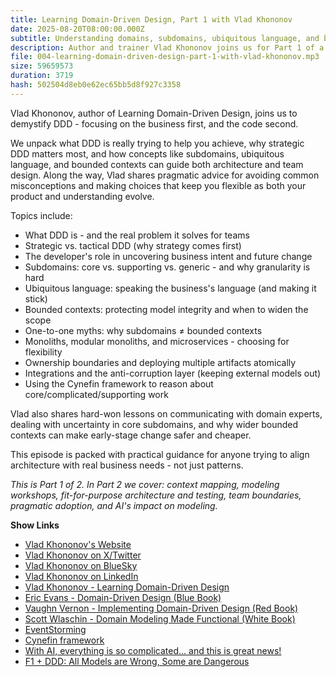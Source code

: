 ```yaml
---
title: Learning Domain-Driven Design, Part 1 with Vlad Khononov
date: 2025-08-20T08:00:00.000Z
subtitle: Understanding domains, subdomains, ubiquitous language, and bounded contexts - plus how to apply strategic vs. tactical DDD in the real world.
description: Author and trainer Vlad Khononov joins us for Part 1 of a deep dive into Domain-Driven Design (DDD). We cover what DDD is really for, why strategic DDD matters more than patterns, how to identify subdomains, the relationship between subdomains and bounded contexts, and how to make pragmatic architecture choices that align with your business.
file: 004-learning-domain-driven-design-part-1-with-vlad-khononov.mp3
size: 59659573
duration: 3719
hash: 502504d8eb0e62ec65bb5d8f927c3358
---
```


Vlad Khononov, author of Learning Domain-Driven Design, joins us to demystify DDD - focusing on the business first, and the code second.

We unpack what DDD is really trying to help you achieve, why strategic DDD matters most, and how concepts like subdomains, ubiquitous language, and bounded contexts can guide both architecture and team design.
Along the way, Vlad shares pragmatic advice for avoiding common misconceptions and making choices that keep you flexible as both your product and understanding evolve.

Topics include:

- What DDD is - and the real problem it solves for teams
- Strategic vs. tactical DDD (why strategy comes first)
- The developer's role in uncovering business intent and future change
- Subdomains: core vs. supporting vs. generic - and why granularity is hard
- Ubiquitous language: speaking the business's language (and making it stick)
- Bounded contexts: protecting model integrity and when to widen the scope
- One-to-one myths: why subdomains ≠ bounded contexts
- Monoliths, modular monoliths, and microservices - choosing for flexibility
- Ownership boundaries and deploying multiple artifacts atomically
- Integrations and the anti-corruption layer (keeping external models out)
- Using the Cynefin framework to reason about core/complicated/supporting work

Vlad also shares hard-won lessons on communicating with domain experts, dealing with uncertainty in core subdomains, and why wider bounded contexts can make early-stage change safer and cheaper.

This episode is packed with practical guidance for anyone trying to align architecture with real business needs - not just patterns.

_This is Part 1 of 2. In Part 2 we cover: context mapping, modeling workshops, fit-for-purpose architecture and testing, team boundaries, pragmatic adoption, and AI's impact on modeling._

**Show Links**

- [Vlad Khononov's Website](https://vladikk.com/)
- [Vlad Khononov on X/Twitter](https://x.com/vladikk)
- [Vlad Khononov on BlueSky](https://bsky.app/profile/vladikk.bsky.social)
- [Vlad Khononov on LinkedIn](https://www.linkedin.com/in/vladikk/)
- [Vlad Khononov - Learning Domain-Driven Design](https://www.oreilly.com/library/view/learning-domain-driven-design/9781098100124/)
- [Eric Evans - Domain-Driven Design (Blue Book)](https://www.oreilly.com/library/view/domain-driven-design-tackling/0321125215/)
- [Vaughn Vernon - Implementing Domain-Driven Design (Red Book)](https://www.oreilly.com/library/view/implementing-domain-driven-design/9780133039900/)
- [Scott Wlaschin - Domain Modeling Made Functional (White Book)](https://pragprog.com/titles/swdddf/domain-modeling-made-functional/)
- [EventStorming](https://www.eventstorming.com/)
- [Cynefin framework](https://en.wikipedia.org/wiki/Cynefin_framework)
- [With AI, everything is so complicated... and this is great news!](https://vladikk.com/2025/05/26/with-ai-everything-is-complicated/)
- [F1 + DDD: All Models are Wrong, Some are Dangerous](https://vladikk.com/2025/04/05/f1-ddd/)
